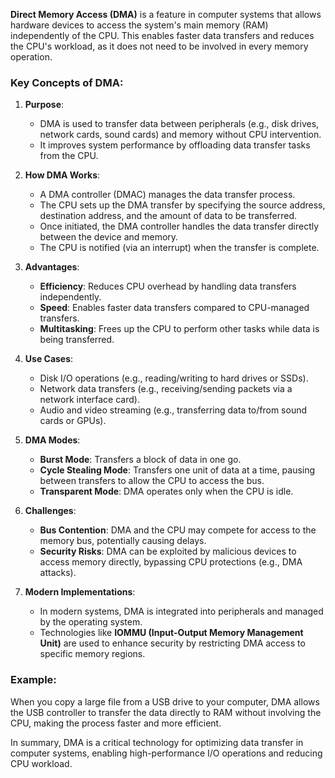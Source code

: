 **Direct Memory Access (DMA)** is a feature in computer systems that allows hardware devices to access the system's main memory (RAM) independently of the CPU. This enables faster data transfers and reduces the CPU's workload, as it does not need to be involved in every memory operation.

### Key Concepts of DMA:
1. **Purpose**:
   - DMA is used to transfer data between peripherals (e.g., disk drives, network cards, sound cards) and memory without CPU intervention.
   - It improves system performance by offloading data transfer tasks from the CPU.

2. **How DMA Works**:
   - A DMA controller (DMAC) manages the data transfer process.
   - The CPU sets up the DMA transfer by specifying the source address, destination address, and the amount of data to be transferred.
   - Once initiated, the DMA controller handles the data transfer directly between the device and memory.
   - The CPU is notified (via an interrupt) when the transfer is complete.

3. **Advantages**:
   - **Efficiency**: Reduces CPU overhead by handling data transfers independently.
   - **Speed**: Enables faster data transfers compared to CPU-managed transfers.
   - **Multitasking**: Frees up the CPU to perform other tasks while data is being transferred.

4. **Use Cases**:
   - Disk I/O operations (e.g., reading/writing to hard drives or SSDs).
   - Network data transfers (e.g., receiving/sending packets via a network interface card).
   - Audio and video streaming (e.g., transferring data to/from sound cards or GPUs).

5. **DMA Modes**:
   - **Burst Mode**: Transfers a block of data in one go.
   - **Cycle Stealing Mode**: Transfers one unit of data at a time, pausing between transfers to allow the CPU to access the bus.
   - **Transparent Mode**: DMA operates only when the CPU is idle.

6. **Challenges**:
   - **Bus Contention**: DMA and the CPU may compete for access to the memory bus, potentially causing delays.
   - **Security Risks**: DMA can be exploited by malicious devices to access memory directly, bypassing CPU protections (e.g., DMA attacks).

7. **Modern Implementations**:
   - In modern systems, DMA is integrated into peripherals and managed by the operating system.
   - Technologies like **IOMMU (Input-Output Memory Management Unit)** are used to enhance security by restricting DMA access to specific memory regions.

### Example:
When you copy a large file from a USB drive to your computer, DMA allows the USB controller to transfer the data directly to RAM without involving the CPU, making the process faster and more efficient.

In summary, DMA is a critical technology for optimizing data transfer in computer systems, enabling high-performance I/O operations and reducing CPU workload.
